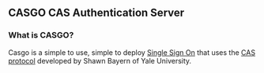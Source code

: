 ## CASGO CAS Authentication Server

### What is CASGO?

Casgo is a simple to use, simple to deploy [Single Sign On](http://en.wikipedia.org/wiki/Single_sign-on) that uses the [CAS protocol](http://en.wikipedia.org/wiki/Central_Authentication_Service) developed by Shawn Bayern of Yale University.
